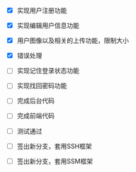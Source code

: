  - [X] 实现用户注册功能
 - [X] 实现编辑用户信息功能
 - [X] 用户图像以及相关的上传功能，限制大小
 - [X] 错误处理
 - [ ] 实现记住登录状态功能
 - [ ] 实现找回密码功能
 - [ ] 完成后台代码
 - [ ] 完成前端代码
 - [ ] 测试通过
 &emsp;
 - [ ] 签出新分支，套用SSH框架
 - [ ] 签出新分支，套用SSM框架
 
 

